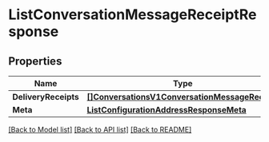# ListConversationMessageReceiptResponse

## Properties

Name | Type | Description | Notes
------------ | ------------- | ------------- | -------------
**DeliveryReceipts** | [**[]ConversationsV1ConversationMessageReceipt**](ConversationsV1ConversationMessageReceipt.md) |  |[optional] 
**Meta** | [**ListConfigurationAddressResponseMeta**](ListConfigurationAddressResponseMeta.md) |  |[optional] 

[[Back to Model list]](../README.md#documentation-for-models) [[Back to API list]](../README.md#documentation-for-api-endpoints) [[Back to README]](../README.md)


